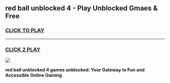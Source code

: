 
## red ball unblocked 4 - Play Unblocked Gmaes & Free
<h3>
<a href="https://news.freeplayer.one?title=red_ball_unblocked_4&ref=23F">CLICK TO PLAY</a></h3>
<hr>

<h3>
<a href="https://news.freeplayer.one?title=red_ball_unblocked_4&ref=23F">CLICK 2 PLAY</a>
  
</h3>

<a href="https://news.freeplayer.one?title=red_ball_unblocked_4&ref=23F/"><img src="https://clearcache.store/games.png"></a>


**red ball unblocked 4 games unblocked: Your Gateway to Fun and Accessible Online Gaming**
